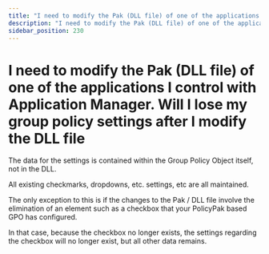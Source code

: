 ```yaml
---
title: "I need to modify the Pak (DLL file) of one of the applications I control with Application Manager. Will I lose my group policy settings after I modify the DLL file"
description: "I need to modify the Pak (DLL file) of one of the applications I control with Application Manager. Will I lose my group policy settings after I modify the DLL file"
sidebar_position: 230
---
```


# I need to modify the Pak (DLL file) of one of the applications I control with Application Manager. Will I lose my group policy settings after I modify the DLL file

The data for the settings is contained within the Group Policy Object itself, not in the DLL.

All existing checkmarks, dropdowns, etc. settings, etc are all maintained.

The only exception to this is if the changes to the Pak / DLL file involve the elimination of an
element such as a checkbox that your PolicyPak based GPO has configured.

In that case, because the checkbox no longer exists, the settings regarding the checkbox will no
longer exist, but all other data remains.
